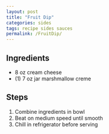 ```yaml
---
layout: post
title: "Fruit Dip"
categories: sides
tags: recipe sides sauces
permalink: /FruitDip/
---
```


## Ingredients

- 8 oz cream cheese
- (1) 7 oz jar marshmallow creme

## Steps

1. Combine ingredients in bowl
2. Beat on medium speed until smooth
3. Chill in refrigerator before serving
